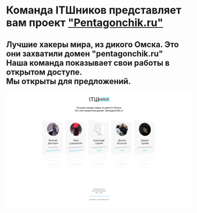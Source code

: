# Команда ITШников представляет вам проект <a href="https://pentagonchik.ru">"Pentagonchik.ru"</a>
## Лучшие хакеры мира, из дикого Омска. Это они захватили домен "pentagonchik.ru"<br> Наша команда показывает свои работы в открытом доступе.<br> Мы открыты для предложений.
<img src="Frame thumbnail.png">